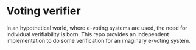 # Voting verifier
In an hypothetical world, where e-voting systems are used, the need for individual verifiability is born.
This repo provides an independent implementation to do some verification for an imaginary e-voting system.
